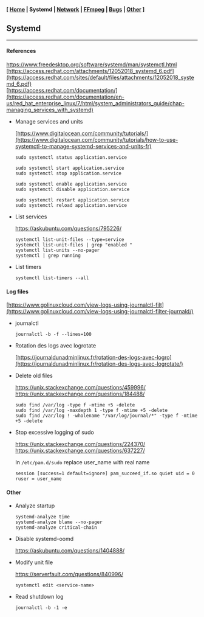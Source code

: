 **[ [Home](00-Home.html) | Systemd | [Network](02-Network.html) | [FFmpeg](03-FFmpeg.html) | [Bugs](04-Bugs.html) | [Other](99-Other.html) ]**

## Systemd

---

#### References

https://www.freedesktop.org/software/systemd/man/systemctl.html  
[https://access.redhat.com/attachments/12052018_systemd_6.pdf](https://access.redhat.com/sites/default/files/attachments/12052018_systemd_6.pdf)  
[https://access.redhat.com/documentation/](https://access.redhat.com/documentation/en-us/red_hat_enterprise_linux/7/html/system_administrators_guide/chap-managing_services_with_systemd)  

* Manage services and units
    
    [https://www.digitalocean.com/community/tutorials/](https://www.digitalocean.com/community/tutorials/how-to-use-systemctl-to-manage-systemd-services-and-units-fr)  
    
    ```
    sudo systemctl status application.service
    ```
    ```
    sudo systemctl start application.service
    sudo systemctl stop application.service
    ```
    ```
    sudo systemctl enable application.service
    sudo systemctl disable application.service
    ```
    ```
    sudo systemctl restart application.service
    sudo systemctl reload application.service
    ```

* List services
    
    https://askubuntu.com/questions/795226/  
    
    ```
    systemctl list-unit-files --type=service
    systemctl list-unit-files | grep "enabled "
    systemctl list-units --no-pager
    systemctl | grep running
    ```
    
* List timers
    
    ```
    systemctl list-timers --all
    ```



#### Log files

[https://www.golinuxcloud.com/view-logs-using-journalctl-filt](https://www.golinuxcloud.com/view-logs-using-journalctl-filter-journald/)

* journalctl

    ```
    journalctl -b -f --lines=100
    ```

* Rotation des logs avec logrotate
    
    [https://journaldunadminlinux.fr/rotation-des-logs-avec-logro](https://journaldunadminlinux.fr/rotation-des-logs-avec-logrotate/)

* Delete old files
    
    https://unix.stackexchange.com/questions/459996/  
    https://unix.stackexchange.com/questions/184488/  

    ```
    sudo find /var/log -type f -mtime +5 -delete
    sudo find /var/log -maxdepth 1 -type f -mtime +5 -delete
    sudo find /var/log ! -wholename "/var/log/journal/*" -type f -mtime +5 -delete
    ```

* Stop excessive logging of sudo
    
    https://unix.stackexchange.com/questions/224370/  
    https://unix.stackexchange.com/questions/637227/  
    
    In `/etc/pam.d/sudo` replace user_name with real name
    
    ```
    session [success=1 default=ignore] pam_succeed_if.so quiet uid = 0 ruser = user_name
    ```



#### Other

* Analyze startup

    ```
    systemd-analyze time
    systemd-analyze blame --no-pager
    systemd-analyze critical-chain
    ```

* Disable systemd-oomd
    
    https://askubuntu.com/questions/1404888/  
    
* Modify unit file
    
    https://serverfault.com/questions/840996/  
    
    ```
    systemctl edit <service-name>
    ```

* Read shutdown log

    ```
    journalctl -b -1 -e
    ```
    

